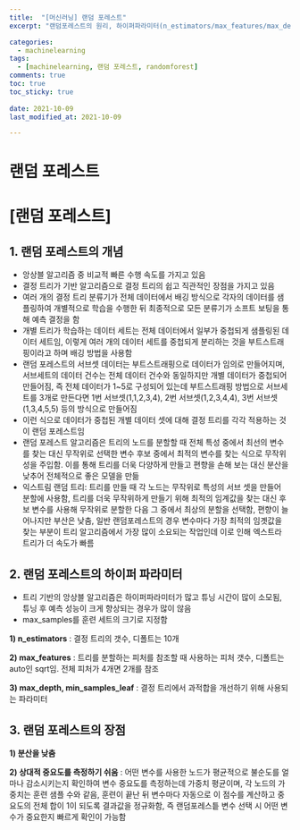 ```yaml
---
title:  "[머신러닝] 랜덤 포레스트"
excerpt: "랜덤포레스트의 원리, 하이퍼파라미터(n_estimators/max_features/max_depth/min_samples_leaf), 해당 알고리즘의 장단점을 다룹니다."

categories:
  - machinelearning
tags:
  - [machinelearning, 랜덤 포레스트, randomforest]
comments: true
toc: true
toc_sticky: true
 
date: 2021-10-09
last_modified_at: 2021-10-09

---
```


# 랜덤 포레스트


# [랜덤 포레스트]

## 1. 랜덤 포레스트의 개념

- 앙상블 알고리즘 중 비교적 빠른 수행 속도를 가지고 있음
- 결정 트리가 기반 알고리즘으로 결정 트리의 쉽고 직관적인 장점을 가지고 있음
- 여러 개의 결정 트리 분류기가 전체 데이터에서 배깅 방식으로 각자의 데이터를 샘플링하여 개별적으로 학습을 수행한 뒤 최종적으로 모든 분류기가 소프트 보팅을 통해 예측 결정을 함
- 개별 트리가 학습하는 데이터 세트는 전체 데이터에서 일부가 중첩되게 샘플링된 데이터 세트임, 이렇게  여러 개의 데이터 세트를 중첩되게 분리하는 것을 부트스트래핑이라고 하며 배깅 방법을 사용함
- 랜덤 포레스트의 서브셋 데이터는 부트스트래핑으로 데이터가 임의로 만들어지며, 서브세트의 데이터 건수는 전체 데이터 건수와 동일하지만 개별 데이터가 중첩되어 만들어짐, 즉 전체 데이터가 1~5로 구성되어 있는데 부트스트래핑 방법으로 서브세트를 3개로 만든다면 1번 서브셋(1,1,2,3,4), 2번 서브셋(1,2,3,4,4), 3번 서브셋(1,3,4,5,5) 등의 방식으로 만들어짐
- 이런 식으로 데이터가 중첩된 개별 데이터 셋에 대해 결정 트리를 각각 적용하는 것이 랜덤 포레스트임
- 랜덤 포레스트 알고리즘은 트리의 노드를 분할할 때 전체 특성 중에서 최선의 변수를 찾는 대신 무작위로 선택한 변수 후보 중에서 최적의 변수를 찾는 식으로 무작위성을 주입함. 이를 통해 트리를 더욱 다양하게 만들고 편향을 손해 보는 대신 분산을 낮추어 전체적으로 좋은 모델을 만듦
- 익스트림 랜덤 트리: 트리를 만들 때 각 노드는 무작위로 특성의 서브 셋을 만들어 분할에 사용함, 트리를 더욱 무작위하게 만들기 위해 최적의 임계값을 찾는 대신 후보 변수를 사용해 무작위로 분할한 다음 그 중에서 최상의 분할을 선택함, 편향이 늘어나지만 부산은 낮춤, 일반 랜덤포레스트의 경우 변수마다 가장 최적의 임곗값을 찾는 부분이 트리 알고리즘에서 가장 많이 소요되는 작업인데 이로 인해 엑스트라 트리가 더 속도가 빠름

## 2. 랜덤 포레스트의 하이퍼 파라미터

- 트리 기반의 앙상블 알고리즘은 하이퍼파라미터가 많고 튜닝 시간이 많이 소모됨, 튜닝 후 예측 성능이 크게 향상되는 경우가 많이 않음
- max_samples를 훈련 세트의 크기로 지정함

**1) n_estimators** : 결정 트리의 갯수, 디폴트는 10개

**2) max_features** : 트리를 분할하는 피처를 참조할 때 사용하는 피처 갯수, 디폴트는 auto인 sqrt임. 전체 피처가 4개면 2개를 참조

**3) max_depth, min_samples_leaf** :  결정 트리에서 과적합을 개선하기 위해 사용되는 파라미터 

## 3. 랜덤 포레스트의 장점

**1) 분산을 낮춤**

**2) 상대적 중요도를 측정하기 쉬움** : 어떤 변수를 사용한 노드가 평균적으로 불순도를 얼마나 감소시키는지 확인하여 변수 중요도를 측정하는데 가중치 평균이며, 각 노드의 가중치는 훈련 샘플 수와 같음, 훈련이 끝난 뒤 변수마다 자동으로 이 점수를 계산하고 중요도의 전체 합이 1이 되도록 결과값을 정규화함, 즉 랜덤포레스틑 변수 선택 시 어떤 변수가 중요한지 빠르게 확인이 가능함